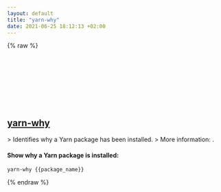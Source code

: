 ```yaml
---
layout: default
title: "yarn-why"
date: 2021-06-25 18:12:13 +02:00
---
```

{% raw %}
<h2 id="yarn-why">
  <a href="/en/common/yarn-why.html">yarn-why</a> <a href="#yarn-why"><svg class="icon">
    <use href="/assets/images/unicode_sprite.svg#link" />
  </svg></a>
</h2>
> Identifies why a Yarn package has been installed.
> More information: <https://www.npmjs.com/package/yarn-why>.

#### Show why a Yarn package is installed:
```shell
yarn-why {{package_name}}
```
{% endraw %}